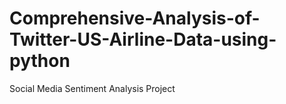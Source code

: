 # Comprehensive-Analysis-of-Twitter-US-Airline-Data-using-python
Social Media Sentiment Analysis Project
